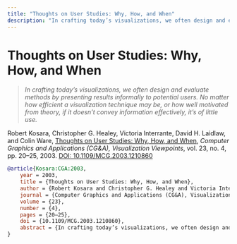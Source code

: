 ```yaml
---
title: "Thoughts on User Studies: Why, How, and When"
description: "In crafting today’s visualizations, we often design and evaluate methods by presenting results informally to potential users. No matter how efficient a visualization technique may be, or how well motivated from theory, if it doesn’t convey information effectively, it’s of little use."
---
```


# Thoughts on User Studies: Why, How, and When

> _In crafting today’s visualizations, we often design and evaluate methods by presenting results informally to potential users. No matter how efficient a visualization technique may be, or how well motivated from theory, if it doesn’t convey information effectively, it’s of little use._

Robert Kosara, Christopher G. Healey, Victoria Interrante, David H. Laidlaw, and Colin Ware, <a href="https://media.eagereyes.org/papers/2003/Kosara-CGA-2003.pdf" target="_blank">Thoughts on User Studies: Why, How, and When</a>, _Computer Graphics and Applications (CG&A), Visualization Viewpoints_, vol. 23, no. 4, pp. 20–25, 2003. <a href="https://dx.doi.org/10.1109/MCG.2003.1210860" target="_new">DOI: 10.1109/MCG.2003.1210860</a>


```bibtex
@article{Kosara:CGA:2003,
	year = 2003,
	title = {Thoughts on User Studies: Why, How, and When},
	author = {Robert Kosara and Christopher G. Healey and Victoria Interrante and David H. Laidlaw and Colin Ware},
	journal = {Computer Graphics and Applications (CG&A), Visualization Viewpoints},
	volume = {23},
	number = {4},
	pages = {20–25},
	doi = {10.1109/MCG.2003.1210860},
	abstract = {In crafting today’s visualizations, we often design and evaluate methods by presenting results informally to potential users. No matter how efficient a visualization technique may be, or how well motivated from theory, if it doesn’t convey information effectively, it’s of little use.},
}
```

